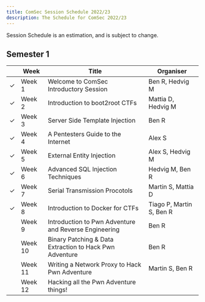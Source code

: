 ```yaml
---
title: ComSec Session Schedule 2022/23
description: The Schedule for ComSec 2022/23
---
```


Session Schedule is an estimation, and is subject to change.

## Semester 1

|         | Week    | Title                                                   | Organiser                |
|---------|---------|---------------------------------------------------------|--------------------------|
| &check; | Week 1  | Welcome to ComSec Introductory Session                  | Ben R, Hedvig M          |
| &check; | Week 2  | Introduction to boot2root CTFs                          | Mattia D, Hedvig M       |
| &check; | Week 3  | Server Side Template Injection                          | Ben R                    |
| &check; | Week 4  | A Pentesters Guide to the Internet                      | Alex S                   |
| &check; | Week 5  | External Entity Injection                               | Alex S, Hedvig M         |
| &check; | Week 6  | Advanced SQL Injection Techniques                       | Hedvig M, Ben R          |
| &check; | Week 7  | Serial Transmission Procotols                           | Martin S, Mattia D       |
| &check; | Week 8  | Introduction to Docker for CTFs                         | Tiago P, Martin S, Ben R |
|         | Week 9  | Introduction to Pwn Adventure and Reverse Engineering   | Ben R                    |
|         | Week 10 | Binary Patching & Data Extraction to Hack Pwn Adventure | Ben R                    |
|         | Week 11 | Writing a Network Proxy to Hack Pwn Adventure           | Martin S, Ben R          |
|         | Week 12 | Hacking all the Pwn Adventure things!                   |                          |
